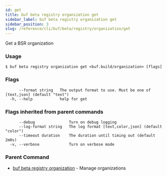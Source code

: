 ```yaml
---
id: get
title: buf beta registry organization get
sidebar_label: buf beta registry organization get
sidebar_position: 3
slug: /reference/cli/buf/beta/registry/organization/get
---
```

Get a BSR organization

### Usage
```terminal
$ buf beta registry organization get <buf.build/organization> [flags]
```

### Flags

```
      --format string   The output format to use. Must be one of [text,json] (default "text")
  -h, --help            help for get
```

### Flags inherited from parent commands

```
      --debug               Turn on debug logging
      --log-format string   The log format [text,color,json] (default "color")
      --timeout duration    The duration until timing out (default 2m0s)
  -v, --verbose             Turn on verbose mode
```

### Parent Command

* [buf beta registry organization](../organization)	 - Manage organizations
